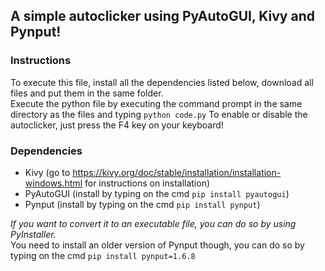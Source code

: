 ## A simple autoclicker using PyAutoGUI, Kivy and Pynput!

### Instructions
To execute this file, install all the dependencies listed below, download all files and put them in the same folder.\
Execute the python file by executing the command prompt in the same directory as the files and typing ```python code.py```
To enable or disable the autoclicker, just press the F4 key on your keyboard! 
### Dependencies
- Kivy (go to https://kivy.org/doc/stable/installation/installation-windows.html for instructions on installation)
- PyAutoGUI (install by typing on the cmd ```pip install pyautogui```)
- Pynput (install by typing on the cmd ```pip install pynput```)

*If you want to convert it to an executable file, you can do so by using PyInstaller.*\
You need to install an older version of Pynput though, you can do so by typing on the cmd ```pip install pynput=1.6.8```
